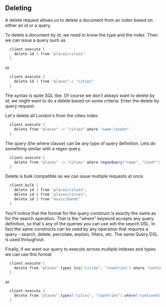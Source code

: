 ## Deleting

A delete request allows us to delete a document from an index based on either an id or a query.

To delete a document by id, we need to know the type and the index. Then we can issue a query such as

```scala
  client.execute {
    delete id 3 from "places/cities"
  }
```

or

```scala
  client.execute {
    delete id 3 from "places"-> "cities"
  }
```

The syntax is quite SQL like. Of course we don't always want to delete by id, we might want to do a delete based on
some criteria. Enter the delete by query request.

Let's delete all London's from the cities index.

```scala
  client.execute {
    delete from "places" -> "cities" where "name:london"
  }
```

The query (the where clause) can be any type of query definition. Lets do something similar with a regex query.

```scala
  client.execute {
    delete from "places" -> "cities" where regexQuery("name", "Lond*")
  }
```

Delete is bulk compatible so we can issue multiple requests at once

```scala
  client.bulk {
    delete id 3 from "places/cities",
    delete id 8 from "places/cities",
    delete id 3 from "music/bands"
  }
```

You'll notice that the format for the query construct is exactly the same as for the search operation.
That is the "where" keyword accepts any query definition, so that's any of the queries you can use wih the search DSL.
In fact the same constructs can be used by any operation that requires a query - search, delete, percolate, explain, filters, etc. The same Query DSL is used throughout.

Finally, if we want our query to execute across multiple indexes and types we can use this format

```scala
  client.execute {
    delete from "places" types Seq("cities", "countries") where "continent:Europe"
  }
```
  or

```scala
  client.execute {
    delete from "places".types("cities", "countries").where("continent:Europe")
  }
```
